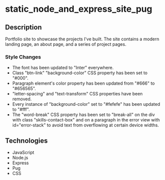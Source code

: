# static_node_and_express_site_pug

## Description

Portfolio site to showcase the projects I've built. The site contains a modern landing page, an about page, and a series of project pages.

### Style Changes

- The font has been updated to "Inter" everywhere.
- Class "btn-link" "background-color" CSS property has been set to "#000".
- Paragraph element's color property has been updated from "#666" to "#656565".
- "letter-spacing" and "text-transform" CSS properties have been removed.
- Every instance of "background-color" set to "#fefefe" has been updated to "#fff".
- The "word-break" CSS property has been set to "break-all" on the div with class "skills-contact-box" and on a paragraph in the error view with id="error-stack" to avoid text from overflowing at certain device widths.

## Technologies

- JavaScript
- Node.js
- Express
- Pug
- CSS
